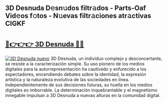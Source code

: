 ## 3D Desnuda D𝚎sn𝚞dos filtr𝚊dos - Parts-Oaf Vid𝚎os f𝚘tos - N𝚞evas filtr𝚊ciones atr𝚊ctivas CIGKF

# <h2><a href="http://mb6hd5.tromn.icu/?c=3D+Desnuda">🔗👉👉👉 3D Desnuda 🔗🔗</a></h2>

[![3D Desnuda nuevo](https://i.imgur.com/pEAQMta.gif)](http://mb6hd5.tromn.icu/?c=3D+Desnuda)
3D Desnuda, un individuo complejo y desconcertante, se resiste a la caracterización simple. Su uso pionero de los medios digitales para la autorrepresentación ha cautivado y enfurecido a los espectadores, encendiendo debates sobre la identidad, la expresión artística y la naturaleza evolutiva de las sociedades en línea. Independientemente de sus decisiones futuras, su huella en los medios digitales es imborrable. La determinación inquebrantable y el magnetismo innegable impulsan a 3D Desnuda a nuevas alturas en la comunidad digital.
